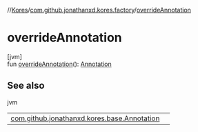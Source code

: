 //[Kores](../../index.md)/[com.github.jonathanxd.kores.factory](index.md)/[overrideAnnotation](override-annotation.md)

# overrideAnnotation

[jvm]\
fun [overrideAnnotation](override-annotation.md)(): [Annotation](../com.github.jonathanxd.kores.base/-annotation/index.md)

## See also

jvm

| | |
|---|---|
| [com.github.jonathanxd.kores.base.Annotation](../com.github.jonathanxd.kores.base/-annotation/index.md) |  |
